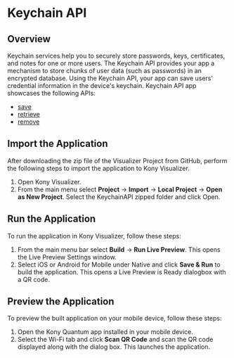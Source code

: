 # Keychain API
## Overview
Keychain services help you to securely store passwords, keys, certificates, and notes for one or more users. The Keychain API provides your app a mechanism to store chunks of user data (such as passwords) in an encrypted database. Using the Keychain API, your app can save users' credential information in the device's keychain. Keychain API app showcases the following APIs:

- [save](https://docs.kony.com/konylibrary/visualizer/viz_api_dev_guide/Default.htm#kony.keychain_functions.htm#save%3FTocPath%3DKeychain%2520API%7Ckony.keychain%2520Namespace%7CFunctions%7C_____3)
- [retrieve](https://docs.kony.com/konylibrary/visualizer/viz_api_dev_guide/Default.htm#kony.keychain_functions.htm#retrieve%3FTocPath%3DKeychain%2520API%7Ckony.keychain%2520Namespace%7CFunctions%7C_____2)
- [remove](https://docs.kony.com/konylibrary/visualizer/viz_api_dev_guide/Default.htm#kony.keychain_functions.htm#remove%3FTocPath%3DKeychain%2520API%7Ckony.keychain%2520Namespace%7CFunctions%7C_____1)

## Import the Application
After downloading the zip file of the Visualizer Project from GitHub, perform the following steps to import the application to Kony Visualizer.

1. Open Kony Visualizer.
2. From the main menu select **Project** → **Import** → **Local Project** → **Open as New Project**. Select the KeychainAPI zipped folder and click Open.

## Run the Application
To run the application in Kony Visualizer, follow these steps:

1. From the main menu bar select **Build** → **Run Live Preview**. This opens the Live Preview Settings window.
2. Select iOS or Android for Mobile under Native and click **Save & Run** to build the application. This opens a Live Preview is Ready dialogbox with a QR code.

## Preview the Application
To preview the built application on your mobile device, follow these steps:

1. Open the Kony Quantum app installed in your mobile device.
2. Select the Wi-Fi tab and click **Scan QR Code** and scan the QR code displayed along with the dialog box. This launches the application.
